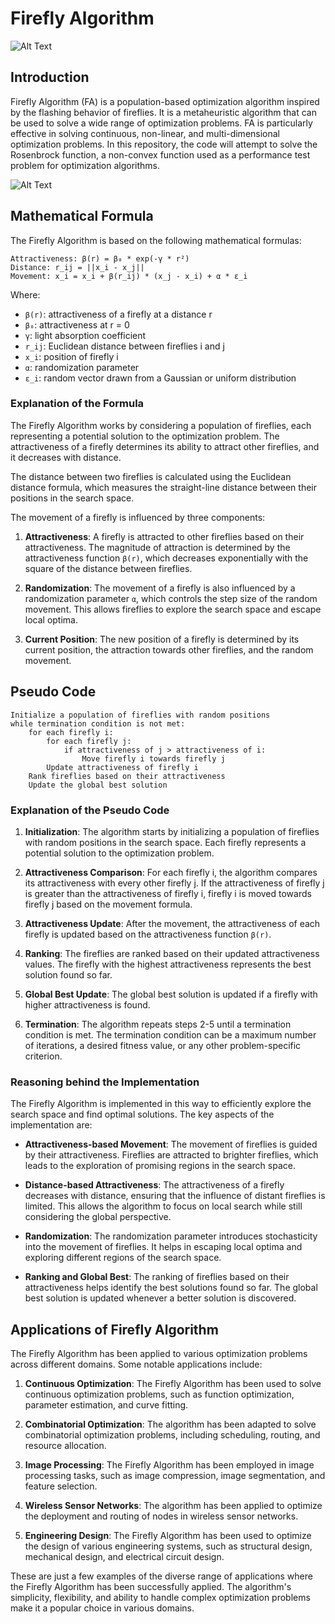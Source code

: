 # Firefly Algorithm

![Alt Text](https://gitlab.com/aminse/swarm-intelligence/-/raw/main/images/fire_fly.png)

## Introduction
Firefly Algorithm (FA) is a population-based optimization algorithm inspired by the flashing behavior of fireflies. It is a metaheuristic algorithm that can be used to solve a wide range of optimization problems. FA is particularly effective in solving continuous, non-linear, and multi-dimensional optimization problems. In this repository, the code will attempt to solve the Rosenbrock function, a non-convex function used as a performance test problem for optimization algorithms.

![Alt Text](https://upload.wikimedia.org/wikipedia/commons/1/11/Rosenbrock3.gif)

## Mathematical Formula
The Firefly Algorithm is based on the following mathematical formulas:

```
Attractiveness: β(r) = β₀ * exp(-γ * r²)
Distance: r_ij = ||x_i - x_j||
Movement: x_i = x_i + β(r_ij) * (x_j - x_i) + α * ε_i
```

Where:
- `β(r)`: attractiveness of a firefly at a distance r
- `β₀`: attractiveness at r = 0
- `γ`: light absorption coefficient
- `r_ij`: Euclidean distance between fireflies i and j
- `x_i`: position of firefly i
- `α`: randomization parameter
- `ε_i`: random vector drawn from a Gaussian or uniform distribution

### Explanation of the Formula
The Firefly Algorithm works by considering a population of fireflies, each representing a potential solution to the optimization problem. The attractiveness of a firefly determines its ability to attract other fireflies, and it decreases with distance.

The distance between two fireflies is calculated using the Euclidean distance formula, which measures the straight-line distance between their positions in the search space.

The movement of a firefly is influenced by three components:
1. **Attractiveness**: A firefly is attracted to other fireflies based on their attractiveness. The magnitude of attraction is determined by the attractiveness function `β(r)`, which decreases exponentially with the square of the distance between fireflies.

2. **Randomization**: The movement of a firefly is also influenced by a randomization parameter `α`, which controls the step size of the random movement. This allows fireflies to explore the search space and escape local optima.

3. **Current Position**: The new position of a firefly is determined by its current position, the attraction towards other fireflies, and the random movement.

## Pseudo Code
```
Initialize a population of fireflies with random positions
while termination condition is not met:
    for each firefly i:
        for each firefly j:
            if attractiveness of j > attractiveness of i:
                Move firefly i towards firefly j
        Update attractiveness of firefly i
    Rank fireflies based on their attractiveness
    Update the global best solution
```

### Explanation of the Pseudo Code
1. **Initialization**: The algorithm starts by initializing a population of fireflies with random positions in the search space. Each firefly represents a potential solution to the optimization problem.

2. **Attractiveness Comparison**: For each firefly i, the algorithm compares its attractiveness with every other firefly j. If the attractiveness of firefly j is greater than the attractiveness of firefly i, firefly i is moved towards firefly j based on the movement formula.

3. **Attractiveness Update**: After the movement, the attractiveness of each firefly is updated based on the attractiveness function `β(r)`.

4. **Ranking**: The fireflies are ranked based on their updated attractiveness values. The firefly with the highest attractiveness represents the best solution found so far.

5. **Global Best Update**: The global best solution is updated if a firefly with higher attractiveness is found.

6. **Termination**: The algorithm repeats steps 2-5 until a termination condition is met. The termination condition can be a maximum number of iterations, a desired fitness value, or any other problem-specific criterion.

### Reasoning behind the Implementation
The Firefly Algorithm is implemented in this way to efficiently explore the search space and find optimal solutions. The key aspects of the implementation are:

- **Attractiveness-based Movement**: The movement of fireflies is guided by their attractiveness. Fireflies are attracted to brighter fireflies, which leads to the exploration of promising regions in the search space.

- **Distance-based Attractiveness**: The attractiveness of a firefly decreases with distance, ensuring that the influence of distant fireflies is limited. This allows the algorithm to focus on local search while still considering the global perspective.

- **Randomization**: The randomization parameter introduces stochasticity into the movement of fireflies. It helps in escaping local optima and exploring different regions of the search space.

- **Ranking and Global Best**: The ranking of fireflies based on their attractiveness helps identify the best solutions found so far. The global best solution is updated whenever a better solution is discovered.

## Applications of Firefly Algorithm
The Firefly Algorithm has been applied to various optimization problems across different domains. Some notable applications include:

1. **Continuous Optimization**: The Firefly Algorithm has been used to solve continuous optimization problems, such as function optimization, parameter estimation, and curve fitting.

2. **Combinatorial Optimization**: The algorithm has been adapted to solve combinatorial optimization problems, including scheduling, routing, and resource allocation.

3. **Image Processing**: The Firefly Algorithm has been employed in image processing tasks, such as image compression, image segmentation, and feature selection.

4. **Wireless Sensor Networks**: The algorithm has been applied to optimize the deployment and routing of nodes in wireless sensor networks.

5. **Engineering Design**: The Firefly Algorithm has been used to optimize the design of various engineering systems, such as structural design, mechanical design, and electrical circuit design.

These are just a few examples of the diverse range of applications where the Firefly Algorithm has been successfully applied. The algorithm's simplicity, flexibility, and ability to handle complex optimization problems make it a popular choice in various domains.
